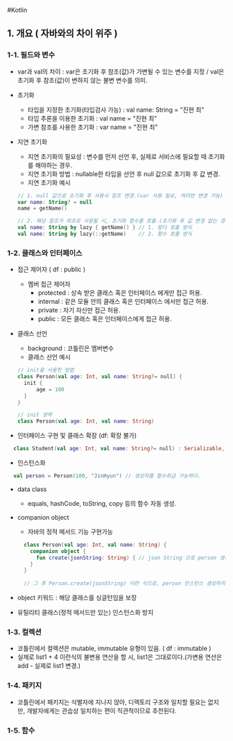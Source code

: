 #Kotlin

## 1. 개요 ( 자바와의 차이 위주 )
### 1-1. 필드와 변수
  - var과 val의 차이 : var은 초기화 후 참조(값)가 가변될 수 있는 변수를 지정 / val은 초기화 후 참조(값)이 변하지 않는 불변 변수를 의미.
  - 초기화
    - 타입을 지정한 초기화(타입검사 가능) : val name: String = "진현 최"
    - 타입 추론을 이용한 초기화 : val name = "진현 최"
    - 가변 참조를 사용한 초기화 : var name = "진현 최"
  
  - 지연 초기화
    - 지연 초기화의 필요성 : 변수를 먼저 선언 후, 실제로 서비스에 필요할 때 초기화를 해야하는 경우.
    - 지연 초기화 방법 : nullable한 타입을 선언 후 null 값으로 초기화 후 값 변경.
    - 지연 초기화 예시
    ```kotlin
    // 1. null 값으로 초기화 후 사용시 참조 변경.(var 사용 필요, 여러번 변경 가능)
    var name: String? = null
    name = getName()
    
    // 2. 해당 참조가 최초로 사용될 시, 초기화 함수를 호출.(초기화 후 값 변경 없는 경우)
    val name: String by lazy { getName() } // 1. 람다 호출 방식
    val name: String by lazy(::getName)    // 2. 함수 호출 방식
    ```

### 1-2. 클래스와 인터페이스
  - 접근 제어자 ( df : public )
    - 멤버 접근 제어자
      - protected : 상속 받은 클래스 혹은 인터페이스 에게만 접근 허용.
      - internal  : 같은 모듈 안의 클래스 혹은 인터페이스 에서만 접근 허용.
      - private   : 자기 자신만 접근 허용.
      - public    : 모든 클래스 혹은 인터페이스에게 접근 허용.
      
  - 클래스 선언
    - background : 코틀린은 멤버변수                                                                 
    - 클래스 선언 예시
    ```kotlin
    // init을 사용한 방법
    class Person(val age: Int, val name: String?= null) {
      init {
          age = 100
      }
    }
    
    // init 생략
    class Person(val age: Int, val name: String)
    ```
    
  - 인터페이스 구현 및 클래스 확장 (df: 확장 불가)
  ```kotlin
    class Student(val age: Int, val name: String?= null) : Serializable, Person(age, name) // 클래스명 : 인터페이스 및 open된 클래스(인자) 
  ```
  
  - 인스턴스화
  ```kotlin
    val person = Person(100, "JinHyun") // 생성자를 함수취급 가능하다.
  ```
  
  - data class
    - equals, hashCode, toString, copy 등의 함수 자동 생성.

  - companion object
    - 자바의 정적 메서드 기능 구현가능
    ```kotlin
      class Person(val age: Int, val name: String) {
        companion object {
          fun create(jsonString: String) { // json String 으로 person 생성 }
        }
      }
      
      // 그 후 Person.create(jsonString) 이런 식으로, person 인스턴스 생성하지 않고 사용 가능.
    ```
  - object 키워드 : 해당 클래스를 싱글턴임을 보장
  - 유틸리티 클래스(정적 메서드만 있는) 인스턴스화 방지

### 1-3. 컬렉션
  - 코틀린에서 컬렉션은 mutable, immutable 유형이 있음. ( df : immutable )
  - 실제로 list1 + 4 이런식의 불변용 연산을 할 시, list1은 그대로이다.(가변용 연산은 add - 실제로 list1 변경.)
### 1-4. 패키지
  - 코틀린에서 패키지는 식별자에 지나지 않아, 디렉토리 구조와 일치할 필요는 없지만, 개발자에게는 관습상 일치하는 편이 직관적이므로 추천된다.
### 1-5. 함수
